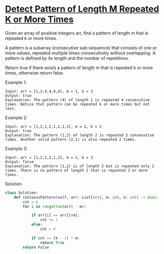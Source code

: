 # [Detect Pattern of Length M Repeated K or More Times](https://leetcode.com/problems/detect-pattern-of-length-m-repeated-k-or-more-times/description/)

Given an array of positive integers arr, find a pattern of length m that is repeated k or more times.

A pattern is a subarray (consecutive sub-sequence) that consists of one or more values, repeated multiple times 
consecutively without overlapping. A pattern is defined by its length and the number of repetitions.

Return true if there exists a pattern of length m that is repeated k or more times, otherwise return false.

Example 1:
```
Input: arr = [1,2,4,4,4,4], m = 1, k = 3
Output: true
Explanation: The pattern (4) of length 1 is repeated 4 consecutive times. Notice that pattern can be repeated k or more times but not less.
```
Example 2:
```
Input: arr = [1,2,1,2,1,1,1,3], m = 2, k = 2
Output: true
Explanation: The pattern (1,2) of length 2 is repeated 2 consecutive times. Another valid pattern (2,1) is also repeated 2 times.
```
Example 3:
```
Input: arr = [1,2,1,2,1,3], m = 2, k = 3
Output: false
Explanation: The pattern (1,2) is of length 2 but is repeated only 2 times. There is no pattern of length 2 that is repeated 3 or more times.
```
Solution
```python
class Solution:
    def containsPattern(self, arr: List[int], m: int, k: int) -> bool:
        cnt = 0
        for i in range(len(arr) - m):

            if arr[i] == arr[i+m]:
                cnt += 1
            else:
                cnt = 0
                
            if cnt == (k - 1) * m:
                return True
        return False
```